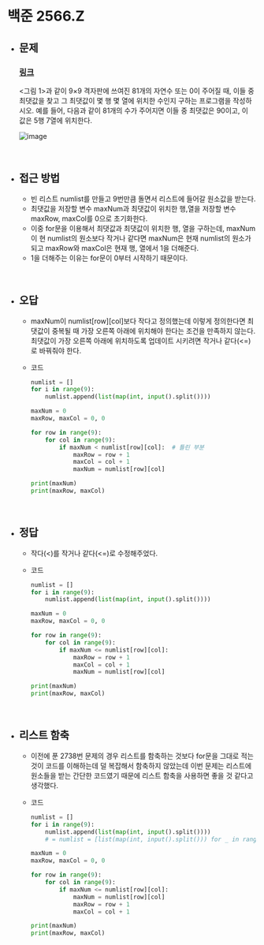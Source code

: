 # 백준 2566.Z

- ## 문제
  
    ### [링크](https://www.acmicpc.net/problem/2566)

    <그림 1>과 같이 9×9 격자판에 쓰여진 81개의 자연수 또는 0이 주어질 때, 이들 중 최댓값을 찾고 그 최댓값이 몇 행 몇 열에 위치한 수인지 구하는 프로그램을 작성하시오.
    예를 들어, 다음과 같이 81개의 수가 주어지면 이들 중 최댓값은 90이고, 이 값은 5행 7열에 위치한다.
  
    ![image](https://github.com/user-attachments/assets/c54592d9-7566-4f10-9fcf-53edeea9c1bf)

<br>

- ## 접근 방법

    - 빈 리스트 numlist를 만들고 9번만큼 돌면서 리스트에 들어갈 원소값을 받는다.
    - 최댓값을 저장할 변수 maxNum과 최댓값이 위치한 행,열을 저장할 변수 maxRow, maxCol를 0으로 초기화한다.
    - 이중 for문을 이용해서 최댓값과 최댓값이 위치한 행, 열을 구하는데, maxNum이 현 numlist의 원소보다 작거나 같다면 maxNum은 현재 numlist의 원소가 되고 maxRow와 maxCol은 현재 행, 열에서 1을 더해준다.
    - 1을 더해주는 이유는 for문이 0부터 시작하기 때문이다.
 
<br>

- ## 오답
  
    - maxNum이 numlist[row][col]보다 작다고 정의했는데 이렇게 정의한다면 최댓값이 중복될 때 가장 오른쪽 아래에 위치해야 한다는 조건을 만족하지 않는다. 최댓값이 가장 오른쪽 아래에 위치하도록 업데이트 시키려면 작거나 같다(<=)로 바꿔줘야 한다.

    - 코드
  
      ```python
      numlist = []
      for i in range(9):
          numlist.append(list(map(int, input().split())))
      
      maxNum = 0
      maxRow, maxCol = 0, 0
      
      for row in range(9):
          for col in range(9):
              if maxNum < numlist[row][col]:  # 틀린 부분
                  maxRow = row + 1
                  maxCol = col + 1
                  maxNum = numlist[row][col]
      
      print(maxNum)
      print(maxRow, maxCol)
      ```

<br>

- ## 정답
  
    - 작다(<)를 작거나 같다(<=)로 수정해주었다.

    - 코드
  
      ```python
      numlist = []
      for i in range(9):
          numlist.append(list(map(int, input().split())))
      
      maxNum = 0
      maxRow, maxCol = 0, 0
      
      for row in range(9):
          for col in range(9):
              if maxNum <= numlist[row][col]:
                  maxRow = row + 1
                  maxCol = col + 1
                  maxNum = numlist[row][col]
      
      print(maxNum)
      print(maxRow, maxCol)
      ```

  <br>

- ## 리스트 함축
  
    - 이전에 푼 2738번 문제의 경우 리스트를 함축하는 것보다 for문을 그대로 적는 것이 코드를 이해하는데 덜 복잡해서 함축하지 않았는데 이번 문제는 리스트에 원소들을 받는 간단한 코드였기 때문에 리스트 함축을 사용하면 좋을 것 같다고 생각했다.
 
    - 코드
  
      ```python
      numlist = []
      for i in range(9):
          numlist.append(list(map(int, input().split())))
          # = numlist = [list(map(int, input().split())) for _ in range(9)]
      
      maxNum = 0
      maxRow, maxCol = 0, 0
      
      for row in range(9):
          for col in range(9):
              if maxNum <= numlist[row][col]:
                  maxNum = numlist[row][col]
                  maxRow = row + 1
                  maxCol = col + 1
      
      print(maxNum)
      print(maxRow, maxCol)
      ```
      
